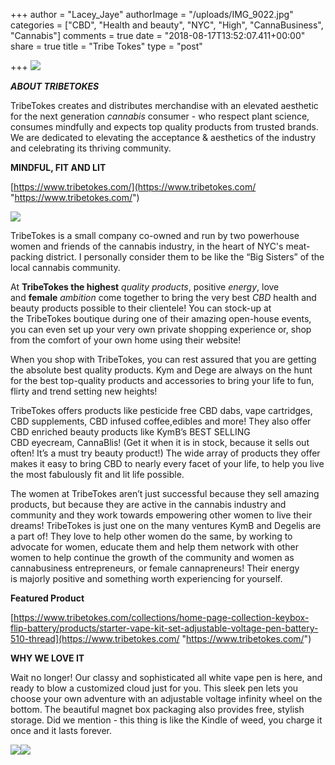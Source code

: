 +++
author = "Lacey_Jaye"
authorImage = "/uploads/IMG_9022.jpg"
categories = ["CBD", "Health and beauty", "NYC", "High", "CannaBusiness", "Cannabis"]
comments = true
date = "2018-08-17T13:52:07.411+00:00"
share = true
title = "Tribe Tokes"
type = "post"

+++
![](/uploads/tribetokeslogo.png)

**_ABOUT TRIBETOKES_**

TribeTokes creates and distributes merchandise with an elevated aesthetic for the next generation _cannabis_ consumer - who respect plant science, consumes mindfully and expects top quality products from trusted brands. We are dedicated to elevating the acceptance & aesthetics of the industry and celebrating its thriving community.

**MINDFUL, FIT AND LIT**

[https://www.tribetokes.com/](https://www.tribetokes.com/ "https://www.tribetokes.com/")

![](/uploads/tribetokes.jpg)

TribeTokes is a small company co-owned and run by two powerhouse women and friends of the cannabis industry, in the heart of NYC's meat-packing district. I personally consider them to be like the “Big Sisters” of the local cannabis community.

At **TribeTokes the highest** _quality products_, positive _energy_, love and **female** _ambition_ come together to bring the very best _CBD_ health and beauty products possible to their clientele! You can stock-up at the TribeTokes boutique during one of their amazing open-house events, you can even set up your very own private shopping experience or, shop from the comfort of your own home using their website!

When you shop with TribeTokes, you can rest assured that you are getting the absolute best quality products. Kym and Dege are always on the hunt for the best top-quality products and accessories to bring your life to fun, flirty and trend setting new heights!

TribeTokes offers products like pesticide free CBD dabs, vape cartridges, CBD supplements, CBD infused coffee,edibles and more! They also offer CBD enriched beauty products like KymB’s BEST SELLING CBD eyecream, CannaBlis! (Get it when it is in stock, because it sells out often! It’s a must try beauty product!) The wide array of products they offer makes it easy to bring CBD to nearly every facet of your life, to help you live the most fabulously fit and lit life possible.

The women at TribeTokes aren’t just successful because they sell amazing products, but because they are active in the cannabis industry and community and they work towards empowering other women to live their dreams! TribeTokes is just one on the many ventures KymB and Degelis are a part of! They love to help other women do the same, by working to advocate for women, educate them and help them network with other women to help continue the growth of the community and women as cannabusiness entrepreneurs, or female cannapreneurs! Their energy is majorly positive and something worth experiencing for yourself.

**Featured Product**

[https://www.tribetokes.com/collections/home-page-collection-keybox-flip-battery/products/starter-vape-kit-set-adjustable-voltage-pen-battery-510-thread](https://www.tribetokes.com/ "https://www.tribetokes.com/")

**WHY WE LOVE IT**

Wait no longer! Our classy and sophisticated all white vape pen is here, and ready to blow a customized cloud just for you. This sleek pen lets you choose your own adventure with an adjustable voltage infinity wheel on the bottom. The beautiful magnet box packaging also provides free, stylish storage. Did we mention - this thing is like the Kindle of weed, you charge it once and it lasts forever.

![](/uploads/whitevapepen.jpg)![](/uploads/closedwhitekit-1.jpg)